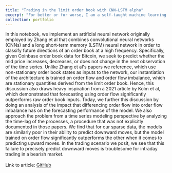 ```yaml
---
title: "Trading in the limit order book with CNN-LSTM alpha"
excerpt: "For better or for worse, I am a self-taught machine learning engineer, and this hands-on project was the medium through which I first began studying the field in early 2022"
collection: portfolio
---
```

In this notebook, we implement an artificial neural network originally employed by Zhang et al that combines convolutional neural networks (CNNs) and a long short-term memory (LSTM) neural network in order to classify future directions of an order book at a high frequency. Specifically, given Coinbase order book data for Bitcoin, we seek to predict whether the mid price increases, decreases, or does not change in the next observation of the time series. Unlike Zhang et al's papers we reference, which use non-stationary order book states as inputs to the network, our instantiation of the architecture is trained on order flow and order flow imbalance, which are stationary quantities derived from the limit order book. Hence, this discussion also draws heavy inspiration from a 2021 article by Kolm et al, which demonstrated that forecasting using order flow significantly outperforms raw order book inputs. Today, we further this discussion by doing an analysis of the impact that differencing order flow into order flow imbalance has on the forecasting performance of the model. We also approach the problem from a time series modeling perspective by analyzing the time-lag of the processes, a procedure that was not explicitly documented in those papers. We find that for our sparse data, the models are similarly poor in their ability to predict downward moves, but the model trained on order flow significantly outperforms the other when it comes to predicting upward moves. In the trading scenario we posit, we see that this failure to precisely predict downward moves is troublesome for intraday trading in a bearish market.
<br>
<br>
Link to article: [GitHub](https://github.com/ajcutuli/OFI_NN_Project/blob/main/DeepOFI.ipynb)
